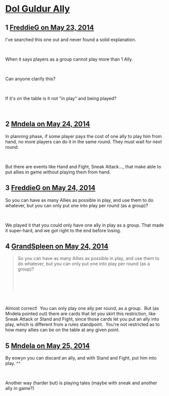 # [Dol Guldur Ally](https://community.fantasyflightgames.com/topic/107024-dol-guldur-ally/)

## 1 [FreddieG on May 23, 2014](https://community.fantasyflightgames.com/topic/107024-dol-guldur-ally/?do=findComment&comment=1096012)

I've searched this one out and never found a solid explanation.

 

When it says players as a group cannot play more than 1 Ally.

 

Can anyone clarify this? 

 

If it's on the table is it not "in play" and being played?

 

## 2 [Mndela on May 24, 2014](https://community.fantasyflightgames.com/topic/107024-dol-guldur-ally/?do=findComment&comment=1096133)

In planning phase, if some player pays the cost of one ally to play him from hand, no more players can do it in the same round. They must wait for next round.

 

But there are events like Hand and Fight, Sneak Attack..., that make able to put allies in game without playing them from hand.

## 3 [FreddieG on May 24, 2014](https://community.fantasyflightgames.com/topic/107024-dol-guldur-ally/?do=findComment&comment=1096769)

So you can have as many Allies as possible in play, and use them to do whatever, but you can only put one into play per round (as a group)?

 

We played it that you could only have one ally in play as a group. That made it super-hard, and we got right to the end before losing.

## 4 [GrandSpleen on May 24, 2014](https://community.fantasyflightgames.com/topic/107024-dol-guldur-ally/?do=findComment&comment=1096824)

> So you can have as many Allies as possible in play, and use them to do whatever, but you can only put one into play per round (as a group)?
> 
>  
> 
>  

 

Almost correct!  You can only play one ally per round, as a group.  But (as Mndela pointed out) there are cards that let you skirt this restriction, like Sneak Attack or Stand and Fight, since those cards let you put an ally into play, which is different from a rules standpoint.  You're not restricted as to how many allies can be on the table at any given point.

## 5 [Mndela on May 25, 2014](https://community.fantasyflightgames.com/topic/107024-dol-guldur-ally/?do=findComment&comment=1096928)

By eowyn you can discard an ally, and with Stand and Fight, put him into play. ^^

 

Another way (harder but) is playing tales (maybe with sneak and another ally in game?)


